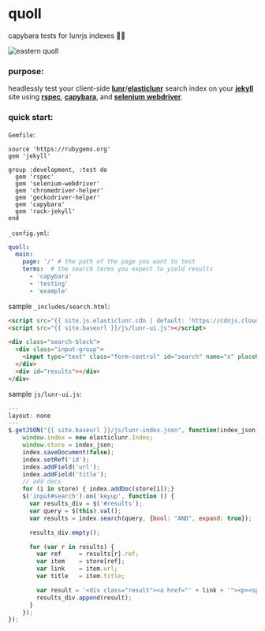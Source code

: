 # quoll
capybara tests for lunrjs indexes 🐀🌒

![eastern quoll](https://upload.wikimedia.org/wikipedia/en/3/39/Eastern_Quoll_%28Fawn%29.JPG)

### purpose:

headlessly test your client-side **[lunr](https://lunrjs.com/)**/**[elasticlunr](http://elasticlunr.com/)** search index on your **[jekyll](jekyllrb.com)** site using **[rspec](http://rspec.info/)**, **[capybara](http://teamcapybara.github.io/capybara/)**, and **[selenium webdriver](https://www.seleniumhq.org/projects/webdriver/)**.

### quick start:

`Gemfile`:

```
source 'https://rubygems.org'
gem 'jekyll'

group :development, :test do
  gem 'rspec'
  gem 'selenium-webdriver'
  gem 'chromedriver-helper'
  gem 'geckodriver-helper'
  gem 'capybara'
  gem 'rack-jekyll'
end
```

`_config.yml`:

```yaml
quoll:
  main:
    page: '/' # the path of the page you want to test
    terms:  # the search terms you expect to yield results
      - 'capybara'
      - 'testing'
      - 'example'
```

sample `_includes/search.html`:

```html
<script src="{{ site.js.elasticlunr.cdn | default: 'https://cdnjs.cloudflare.com/ajax/libs/elasticlunr/0.9.6/elasticlunr.min.js' }}"></script>
<script src="{{ site.baseurl }}/js/lunr-ui.js"></script>

<div class="search-block">
  <div class="input-group">
    <input type="text" class="form-control" id="search" name="x" placeholder="Search... ">
  </div>
  <div id="results"></div>
</div>
```

sample `js/lunr-ui.js`:

```js
---
layout: none
---
$.getJSON("{{ site.baseurl }}/js/lunr-index.json", function(index_json) {
    window.index = new elasticlunr.Index;
    window.store = index_json;
    index.saveDocument(false);
    index.setRef('id');
    index.addField('url');
    index.addField('title');
    // add docs
    for (i in store) { index.addDoc(store[i]);}
    $('input#search').on('keyup', function () {
      var results_div = $('#results');
      var query = $(this).val();
      var results = index.search(query, {bool: "AND", expand: true});

      results_div.empty();

      for (var r in results) {
        var ref     = results[r].ref;
        var item    = store[ref];
        var link    = item.url;
        var title   = item.title;

        var result = '<div class="result"><a href="' + link + '"><p><span class="title">' + title + '.</span></p></a></div>';
        results_div.append(result);
      }
    });
});
```
